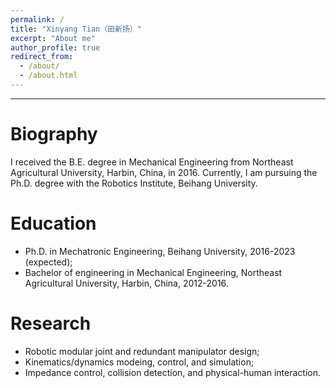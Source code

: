 ```yaml
---
permalink: /
title: "Xinyang Tian（田新扬）"
excerpt: "About me"
author_profile: true
redirect_from: 
  - /about/
  - /about.html
---
```

---
# **Biography**
I received the B.E. degree in Mechanical Engineering from Northeast Agricultural University, Harbin, China, in 2016. Currently, I am pursuing the Ph.D. degree with the Robotics Institute, Beihang University.

# **Education**
- Ph.D. in Mechatronic Engineering, Beihang University, 2016-2023 (expected);
- Bachelor of engineering in Mechanical Engineering, Northeast Agricultural University, Harbin, China, 2012-2016.

# **Research**
- Robotic modular joint and redundant manipulator design; 
- Kinematics/dynamics modeing, control, and simulation; 
- Impedance control, collision detection, and physical-human interaction.
